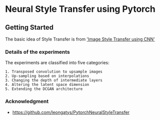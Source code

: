 # Neural Style Transfer using Pytorch



## Getting Started

The basic idea of Style Transfer is from ['Image Style Transfer using CNN'](https://www.cv-foundation.org/openaccess/content_cvpr_2016/html/Gatys_Image_Style_Transfer_CVPR_2016_paper.html)


### Details of the experiments

The experiments are classified into five categories:

```
1. Transposed convolution to upsample images
2. Up-sampling based on interpolations
3. Changing the depth of intermediate layers
4. Altering the latent space dimension
5. Extending the DCGAN architecture
```

### Acknowledgment

* https://github.com/leongatys/PytorchNeuralStyleTransfer
